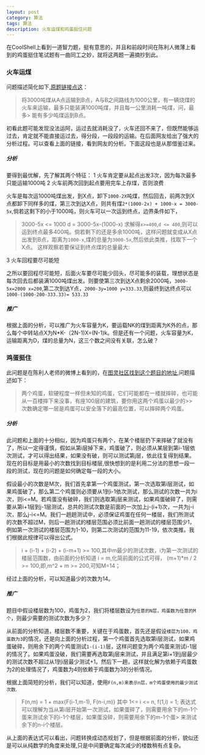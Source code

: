```yaml
---
layout: post
category: 算法 
tags: 算法
description: 火车运煤和鸡蛋挺住问题
---
```


在CoolShell上看到一道智力题，挺有意思的，并且和前段时间在陈利人微薄上看到的鸡蛋挺住笔试题有一曲同工之妙，就将这两题一遍摘抄到此。

### 火车运煤

问题描述简化如下,[原题链接点这](coolshell.cn/articles/4429.html)：
> 将3000吨煤从A点运输到B点，A与B之间路线为1000公里，有一辆烧煤的火车来运输，最多只能装满1000吨煤，并且每一公里消耗一吨煤，问，最多> 能有多少吨煤运到B点。 

初看此题可能发现没法运阿，运过去就消耗没了，火车还回不来了，但既然能够运过去，肯定就不能直接运过去，得分段，一段段的运输。在后面网友给出了强大的分析过程。可以查看上面的链接，看到网友的分析。下面这段也是从那借鉴过来。

##### 分析

要得到最优解，先了解其两个特征：
1 火车肯定要从起点出发3次，因为每次最多只能运输1000吨
2 火车前两次回到起点要用完车上存煤，否则浪费

火车是每次运1000吨煤出发，到X点，卸下`1000-2X`吨煤，然后回去，前两次到X点都卸下同样多的煤，第三次到达X点，则共有煤`2*(1000-2x) + 1000-x = 3000-5x`,倘若这剩下的小于1000吨，则火车可以一次运到终点，边界条件如下，
> 3000-5x <= 1000
> d = 3000-5x-(1000-x)
求解得`x>=400`,`d <= 400`,则可以运到终点最多400吨。倘若剩下的还是多余1000吨，这样问题就变成从X点出发到B点，距离为`1000-x`,煤的总量为`3000-5x`,然后依此类推，找取下一个X点。
这样观察若要保证到终点煤的总量最大:

3  火车回程要尽可能短 

之所以要回程尽可能短，后面火车要尽可能少回头，尽可能多的装载，理想状态是每次回去后都装满1000吨煤出发。则要使第三次到达X点剩余2000吨，`3000-5x=2000 x=200`,第二次到达Y点，`2000-3y=1000 y=333.33`,则最终到达终点可以`1000-(1000-200-333.33)= 533.33`

##### 推广

根据上面的分析，可以推广为火车容量为K，要运载NK的煤到距离为K外的点，那么每个中转站点X为N*K-（2N-1)X=(N-1)k。但是还有一个问题，火车容量为K，运输距离为D，煤的总量为N，这三个数之间没有关联，怎么破？

### 鸡蛋挺住

此问题是在陈利人老师的微博上看到的，在[图灵社区找到这个题目的地址](http://ituring.com.cn/article/49817),问题描述如下：

> 两个鸡蛋，软硬程度一样但未知的鸡蛋，它们可能都在一楼就摔碎，也可能从一百楼摔下来没事，有座100层的建筑，要你用这两个鸡蛋以最少的>> 次数确定哪一层是鸡蛋可以安全落下的最高位置，可以摔碎两个鸡蛋。

##### 分析

此问题和上面的十分相似，因为鸡蛋只有两个，在某个楼层扔下来摔破了就没有了，所以一定得谨慎，假如从第i层掉下来，鸡蛋破了，则必须从某层到第i-1层依次测试，才可以得出结果，如果没有破，则可以测试第j层，依此往复得到结果。现在的目标是用最小的次数找到目标楼层,很快想到的是利用二分法的思想一段一段的测试，现在的问题是如何确定每一段的大小。

假设最小的次数是M次，我们首先拿第一个鸡蛋测试，第一次选取第i层测试，如果鸡蛋破了，那么第二个鸡蛋则必须要从1到i-1依次测试，那么测试的次数一共为i次，则i<=M。若鸡蛋没有破碎，我们则选取第j层来测试，如果鸡蛋破碎了，则需要从第i+1层到j-1层测试，总共的测试次数是前面的一次加上j-(i+1)次，一共为j-i次，那么j-i<=M。我们一趟趟测试中，必须保证鸡蛋在任何一楼层，我们所测试的次数不超过M，则后一趟测试的楼层范围必须比前面一趟测试的楼层范围少1，例如第一次测试的楼层范围为1-10，则第二次测试的范围为11-19，依次类推。我们根据此规律可以得出公式。

> i + (i-1) + (i-2) + (i-m+1) >= 100,其中m最少的测试次数，i为第一次测试的楼层范围数，由前面的分析知道 i = m,化简前面的公式可得，
> (m+1)*m / 2 >= 100,即,m^2 + m >= 200,可知M=14；

经过上面的分析，可以知道最少的次数为14。

##### 推广

题目中假设楼层数为100，鸡蛋为2，我们将楼层数设为`任意的N层，鸡蛋数为任意的M个`，则最少需要的测试次数为多少？

从前面的分析知道，楼层数不重要，关键在于鸡蛋数，首先还是假设`楼层为100，鸡蛋数为3`的情况，还是向上面的分析过程，第一个鸡蛋首先选取第i层测试，如果鸡蛋破碎，则用余下的两个鸡蛋测试`1-(i-1)`层，这样问题变为两个鸡蛋来测试i-1层的情况了。如果鸡蛋没破，我们需要再选取第j层来测试，并且满足第i+1到j层最少的测试次数不超过从1到i层最少测试+1。然后下一趟，这样就化解为依赖于鸡蛋数为2的处理情况了，鸡蛋数为4则依赖于鸡蛋数为3的分析情况。

根据上面简短的分析，我们可以知道，使用`F(n,m)来表示n层，m个鸡蛋使用的最少测试次数`.
> F(n,m) = 1 + max{F(i-1,m-1), F(n-i,m)} 其中 1<= i <= n, f(1,i) = 1;
> 表达式可以理解为当从第i层开始第一次测试，如果蛋碎了，则需要用余下的m-1个蛋来测试余下的i-1个楼层，如果蛋没碎，则需要用余下的m-1个蛋> 来测试余下的n-i个楼层。

从上面的表达式可以看出，问题转换成动态规划了，但是根据前面的分析，貌似还是可以从纯数学的角度来处理,只是中间要确定每次减少的楼数稍有点复杂。


